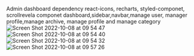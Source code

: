 Admin dashboard
dependency react-icons, recharts, styled-componet, scrollrevela
componet dashboard,sidebar,navbar,manage user, manager profile,manage archive, manage profile and manage category
![Screen Shot 2022-10-08 at 09 54 47](https://user-images.githubusercontent.com/52881874/194694284-b9c1d077-a095-4c05-8bba-85c19e7153dc.png)
![Screen Shot 2022-10-08 at 09 54 40](https://user-images.githubusercontent.com/52881874/194694286-aad73a89-fd15-4baa-8f5f-99b06f227664.png)
![Screen Shot 2022-10-08 at 09 54 32](https://user-images.githubusercontent.com/52881874/194694287-42d58d92-3eae-4f28-b622-93cbe4485603.png)
![Screen Shot 2022-10-08 at 09 57 26](https://user-images.githubusercontent.com/52881874/194694506-d125a27e-288a-4f53-86f0-acdeaea09632.png)


